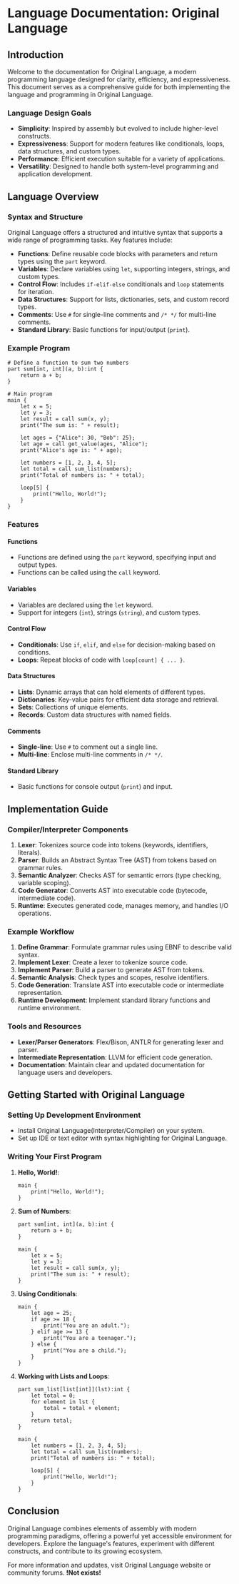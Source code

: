 # Language Documentation: Original Language

## Introduction

Welcome to the documentation for Original Language, a modern programming language designed for clarity, efficiency, and expressiveness. This document serves as a comprehensive guide for both implementing the language and programming in Original Language.

### Language Design Goals

- **Simplicity**: Inspired by assembly but evolved to include higher-level constructs.
- **Expressiveness**: Support for modern features like conditionals, loops, data structures, and custom types.
- **Performance**: Efficient execution suitable for a variety of applications.
- **Versatility**: Designed to handle both system-level programming and application development.

## Language Overview

### Syntax and Structure

Original Language offers a structured and intuitive syntax that supports a wide range of programming tasks. Key features include:

- **Functions**: Define reusable code blocks with parameters and return types using the `part` keyword.
- **Variables**: Declare variables using `let`, supporting integers, strings, and custom types.
- **Control Flow**: Includes `if-elif-else` conditionals and `loop` statements for iteration.
- **Data Structures**: Support for lists, dictionaries, sets, and custom record types.
- **Comments**: Use `#` for single-line comments and `/* */` for multi-line comments.
- **Standard Library**: Basic functions for input/output (`print`).

### Example Program

```plaintext
# Define a function to sum two numbers
part sum[int, int](a, b):int {
    return a + b;
}

# Main program
main {
    let x = 5;
    let y = 3;
    let result = call sum(x, y);
    print("The sum is: " + result);

    let ages = {"Alice": 30, "Bob": 25};
    let age = call get_value(ages, "Alice");
    print("Alice's age is: " + age);

    let numbers = [1, 2, 3, 4, 5];
    let total = call sum_list(numbers);
    print("Total of numbers is: " + total);

    loop[5] {
        print("Hello, World!");
    }
}
```

### Features

#### Functions

- Functions are defined using the `part` keyword, specifying input and output types.
- Functions can be called using the `call` keyword.

#### Variables

- Variables are declared using the `let` keyword.
- Support for integers (`int`), strings (`string`), and custom types.

#### Control Flow

- **Conditionals**: Use `if`, `elif`, and `else` for decision-making based on conditions.
- **Loops**: Repeat blocks of code with `loop[count] { ... }`.

#### Data Structures

- **Lists**: Dynamic arrays that can hold elements of different types.
- **Dictionaries**: Key-value pairs for efficient data storage and retrieval.
- **Sets**: Collections of unique elements.
- **Records**: Custom data structures with named fields.

#### Comments

- **Single-line**: Use `#` to comment out a single line.
- **Multi-line**: Enclose multi-line comments in `/* */`.

#### Standard Library

- Basic functions for console output (`print`) and input.

## Implementation Guide

### Compiler/Interpreter Components

1. **Lexer**: Tokenizes source code into tokens (keywords, identifiers, literals).
2. **Parser**: Builds an Abstract Syntax Tree (AST) from tokens based on grammar rules.
3. **Semantic Analyzer**: Checks AST for semantic errors (type checking, variable scoping).
4. **Code Generator**: Converts AST into executable code (bytecode, intermediate code).
5. **Runtime**: Executes generated code, manages memory, and handles I/O operations.

### Example Workflow

1. **Define Grammar**: Formulate grammar rules using EBNF to describe valid syntax.
2. **Implement Lexer**: Create a lexer to tokenize source code.
3. **Implement Parser**: Build a parser to generate AST from tokens.
4. **Semantic Analysis**: Check types and scopes, resolve identifiers.
5. **Code Generation**: Translate AST into executable code or intermediate representation.
6. **Runtime Development**: Implement standard library functions and runtime environment.

### Tools and Resources

- **Lexer/Parser Generators**: Flex/Bison, ANTLR for generating lexer and parser.
- **Intermediate Representation**: LLVM for efficient code generation.
- **Documentation**: Maintain clear and updated documentation for language users and developers.

## Getting Started with Original Language

### Setting Up Development Environment

- Install Original Language(Interpreter/Compiler) on your system.
- Set up IDE or text editor with syntax highlighting for Original Language.

### Writing Your First Program

1. **Hello, World!**:
   ```plaintext
   main {
       print("Hello, World!");
   }
   ```

2. **Sum of Numbers**:
   ```plaintext
   part sum[int, int](a, b):int {
       return a + b;
   }

   main {
       let x = 5;
       let y = 3;
       let result = call sum(x, y);
       print("The sum is: " + result);
   }
   ```

3. **Using Conditionals**:
   ```plaintext
   main {
       let age = 25;
       if age >= 18 {
           print("You are an adult.");
       } elif age >= 13 {
           print("You are a teenager.");
       } else {
           print("You are a child.");
       }
   }
   ```

4. **Working with Lists and Loops**:
   ```plaintext
   part sum_list[list[int]](lst):int {
       let total = 0;
       for element in lst {
           total = total + element;
       }
       return total;
   }

   main {
       let numbers = [1, 2, 3, 4, 5];
       let total = call sum_list(numbers);
       print("Total of numbers is: " + total);

       loop[5] {
           print("Hello, World!");
       }
   }
   ```

## Conclusion

Original Language combines elements of assembly with modern programming paradigms, offering a powerful yet accessible environment for developers. Explore the language's features, experiment with different constructs, and contribute to its growing ecosystem.

For more information and updates, visit Original Language website or community forums. **!Not exists!**
